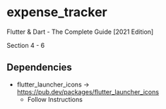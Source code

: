 # expense_tracker


Flutter & Dart - The Complete Guide [2021 Edition]

Section 4 - 6

## Dependencies

- flutter_launcher_icons -> <https://pub.dev/packages/flutter_launcher_icons>
	- Follow Instructions